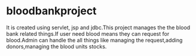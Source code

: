 # bloodbankproject
It is created using servlet, jsp and jdbc.This project manages the the blood bank related things.If user need blood means they can request for blood.Admin can handle the all things like managing the request,adding donors,managing the blood units stocks.
